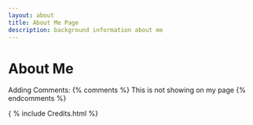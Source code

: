 ```yaml
---
layout: about
title: About Me Page
description: background information about me 
---
```


# About Me 

Adding Comments: {% comments %} This is not showing on my page {% endcomments %}

{ % include Credits.html %}